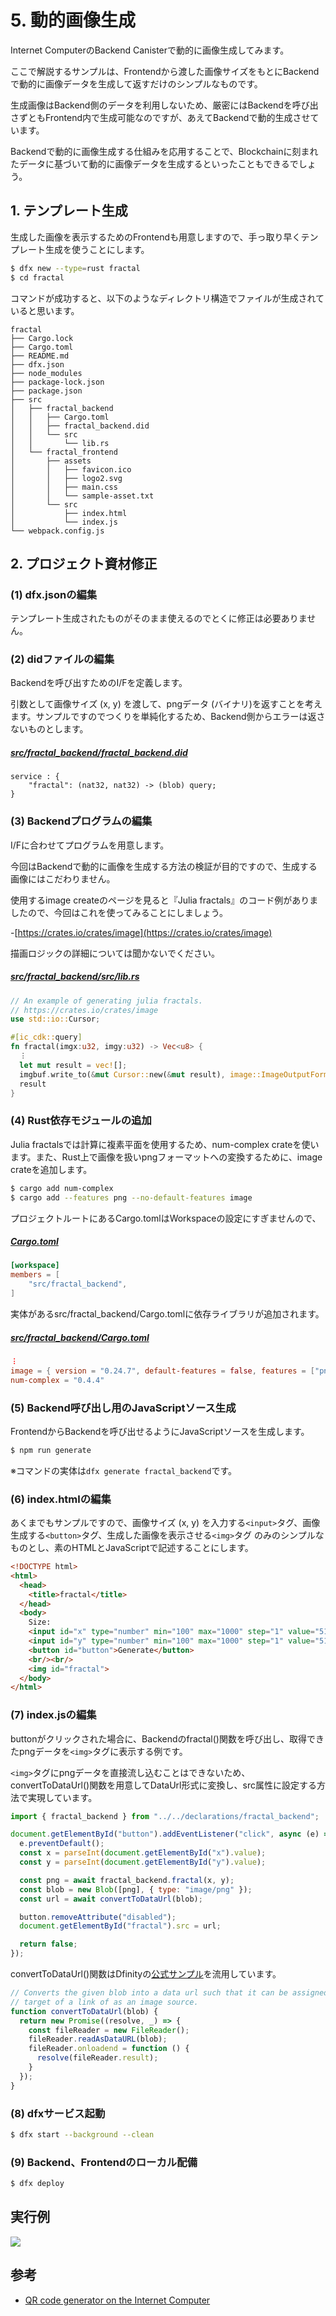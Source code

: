 # 5. 動的画像生成

Internet ComputerのBackend Canisterで動的に画像生成してみます。

ここで解説するサンプルは、Frontendから渡した画像サイズをもとにBackendで動的に画像データを生成して返すだけのシンプルなものです。

生成画像はBackend側のデータを利用しないため、厳密にはBackendを呼び出さずともFrontend内で生成可能なのですが、あえてBackendで動的生成させています。

Backendで動的に画像生成する仕組みを応用することで、Blockchainに刻まれたデータに基づいて動的に画像データを生成するといったこともできるでしょう。

## 1. テンプレート生成

生成した画像を表示するためのFrontendも用意しますので、手っ取り早くテンプレート生成を使うことにします。

```bash
$ dfx new --type=rust fractal
$ cd fractal
```

コマンドが成功すると、以下のようなディレクトリ構造でファイルが生成されていると思います。

```
fractal
├── Cargo.lock
├── Cargo.toml
├── README.md
├── dfx.json
├── node_modules
├── package-lock.json
├── package.json
├── src
│   ├── fractal_backend
│   │   ├── Cargo.toml
│   │   ├── fractal_backend.did
│   │   └── src
│   │       └── lib.rs
│   └── fractal_frontend
│       ├── assets
│       │   ├── favicon.ico
│       │   ├── logo2.svg
│       │   ├── main.css
│       │   └── sample-asset.txt
│       └── src
│           ├── index.html
│           └── index.js
└── webpack.config.js
```

## 2. プロジェクト資材修正

### (1) dfx.jsonの編集

テンプレート生成されたものがそのまま使えるのでとくに修正は必要ありません。

### (2) didファイルの編集

Backendを呼び出すためのI/Fを定義します。

引数として画像サイズ (x, y) を渡して、pngデータ (バイナリ)を返すことを考えます。サンプルですのでつくりを単純化するため、Backend側からエラーは返さないものとします。

##### [src/fractal_backend/fractal_backend.did](src/fractal_backend/fractal_backend.did)

```
service : {
    "fractal": (nat32, nat32) -> (blob) query;
}
```

### (3) Backendプログラムの編集

I/Fに合わせてプログラムを用意します。

今回はBackendで動的に画像を生成する方法の検証が目的ですので、生成する画像にはこだわりません。

使用するimage createのページを見ると『Julia fractals』のコード例がありましたので、今回はこれを使ってみることにしましょう。

-[https://crates.io/crates/image](https://crates.io/crates/image)

描画ロジックの詳細については聞かないでください。

##### [src/fractal_backend/src/lib.rs](src/fractal_backend/src/lib.rs)

```rust
// An example of generating julia fractals.
// https://crates.io/crates/image
use std::io::Cursor;

#[ic_cdk::query]
fn fractal(imgx:u32, imgy:u32) -> Vec<u8> {
  ︙
  let mut result = vec![];
  imgbuf.write_to(&mut Cursor::new(&mut result), image::ImageOutputFormat::Png).unwrap();
  result
}
```

### (4) Rust依存モジュールの追加

Julia fractalsでは計算に複素平面を使用するため、num-complex crateを使います。また、Rust上で画像を扱いpngフォーマットへの変換するために、image crateを追加します。

```bash
$ cargo add num-complex
$ cargo add --features png --no-default-features image
```

プロジェクトルートにあるCargo.tomlはWorkspaceの設定にすぎませんので、

##### [Cargo.toml](Cargo.toml)

```toml
[workspace]
members = [
    "src/fractal_backend",
]
```

実体があるsrc/fractal_backend/Cargo.tomlに依存ライブラリが追加されます。

##### [src/fractal_backend/Cargo.toml](src/fractal_backend/Cargo.toml)

```toml
︙
image = { version = "0.24.7", default-features = false, features = ["png"] }
num-complex = "0.4.4"
```

### (5) Backend呼び出し用のJavaScriptソース生成

FrontendからBackendを呼び出せるようにJavaScriptソースを生成します。

```bash
$ npm run generate
```

※コマンドの実体は`dfx generate fractal_backend`です。

### (6) index.htmlの編集

あくまでもサンプルですので、画像サイズ (x, y) を入力する`<input>`タグ、画像生成する`<button>`タグ、生成した画像を表示させる`<img>`タグ のみのシンプルなものとし、素のHTMLとJavaScriptで記述することにします。

```html
<!DOCTYPE html>
<html>
  <head>
    <title>fractal</title>
  </head>
  <body>
    Size:
    <input id="x" type="number" min="100" max="1000" step="1" value="512">
    <input id="y" type="number" min="100" max="1000" step="1" value="512">
    <button id="button">Generate</button>
    <br/><br/>
    <img id="fractal">
  </body>
</html>
```

### (7) index.jsの編集

buttonがクリックされた場合に、Backendのfractal()関数を呼び出し、取得できたpngデータを`<img>`タグに表示する例です。

`<img>`タグにpngデータを直接流し込むことはできないため、convertToDataUrl()関数を用意してDataUrl形式に変換し、src属性に設定する方法で実現しています。

```javascript
import { fractal_backend } from "../../declarations/fractal_backend";

document.getElementById("button").addEventListener("click", async (e) => {
  e.preventDefault();
  const x = parseInt(document.getElementById("x").value);
  const y = parseInt(document.getElementById("y").value);

  const png = await fractal_backend.fractal(x, y);
  const blob = new Blob([png], { type: "image/png" });
  const url = await convertToDataUrl(blob);

  button.removeAttribute("disabled");
  document.getElementById("fractal").src = url;

  return false;
});
```

convertToDataUrl()関数はDfinityの[公式サンプル](https://github.com/dfinity/examples/blob/master/rust/qrcode/src/qrcode_frontend/src/index.js#L59-L69)を流用しています。

```javascript
// Converts the given blob into a data url such that it can be assigned as a
// target of a link of as an image source.
function convertToDataUrl(blob) {
  return new Promise((resolve, _) => {
    const fileReader = new FileReader();
    fileReader.readAsDataURL(blob);
    fileReader.onloadend = function () {
      resolve(fileReader.result);
    }
  });
}
```

### (8) dfxサービス起動

```bash
$ dfx start --background --clean
```

### (9) Backend、Frontendのローカル配備

```bash
$ dfx deploy
```

## 実行例

![](../../.gitbook/assets/backend/05_fractal/fractal.png)

## 参考

- [QR code generator on the Internet Computer](https://github.com/dfinity/examples/tree/master/rust/qrcode)

